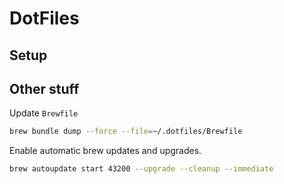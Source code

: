 # DotFiles

## Setup

## Other stuff

Update `Brewfile`

```bash
brew bundle dump --force --file=~/.dotfiles/Brewfile
```

Enable automatic brew updates and upgrades.

```bash
brew autoupdate start 43200 --upgrade --cleanup --immediate
```
